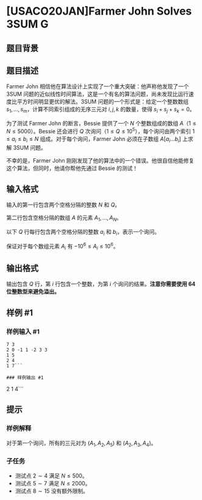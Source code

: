 # [USACO20JAN]Farmer John Solves 3SUM G

## 题目背景



## 题目描述

Farmer John 相信他在算法设计上实现了一个重大突破：他声称他发现了一个 3SUM 问题的近似线性时间算法，这是一个有名的算法问题，尚未发现比运行速度比平方时间明显更优的解法。3SUM 问题的一个形式是：给定一个整数数组 $s_1,\ldots,s_m$，计算不同索引组成的无序三元对 $i,j,k$ 的数量，使得 $s_i+s_j+s_k=0$。

为了测试 Farmer John 的断言，Bessie 提供了一个 $N$ 个整数组成的数组 $A$（$1 \leq N \leq 5000$）。Bessie 还会进行 $Q$ 次询问（$1 \leq Q \leq 10^5$），每个询问由两个索引 $1 \leq a_i \leq b_i \leq N$ 组成。对于每个询问，Farmer John 必须在子数组 $A[a_i \ldots b_i]$ 上求解 3SUM 问题。

不幸的是，Farmer John 刚刚发现了他的算法中的一个错误。他很自信他能修复这个算法，但同时，他请你帮他先通过 Bessie 的测试！

## 输入格式

输入的第一行包含两个空格分隔的整数 $N$ 和 $Q$。

第二行包含空格分隔的数组 $A$ 的元素 $A_1,\ldots ,A_N$。

以下 $Q$ 行每行包含两个空格分隔的整数 $a_i$ 和 $b_i$，表示一个询问。

保证对于每个数组元素 $A_i$ 有 $-10^6 \leq A_i \leq 10^6$。

## 输出格式

输出包含 $Q$ 行，第 $i$ 行包含一个整数，为第 $i$ 个询问的结果。**注意你需要使用 64 位整数型来避免溢出。**

## 样例 #1

### 样例输入 #1
```
7 3
2 0 -1 1 -2 3 3
1 5
2 4
1 7```

### 样例输出 #1

```
2
1
4```

## 提示

### 样例解释

对于第一个询问，所有的三元对为 $(A_1,A_2,A_5)$ 和 $(A_2,A_3,A_4)$。

### 子任务

- 测试点 $2 \sim 4$ 满足 $N \leq 500$。
- 测试点 $5 \sim 7$ 满足 $N \leq 2000$。
- 测试点 $8 \sim 15$ 没有额外限制。
